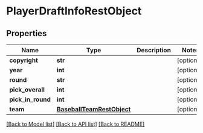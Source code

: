 # PlayerDraftInfoRestObject

## Properties
Name | Type | Description | Notes
------------ | ------------- | ------------- | -------------
**copyright** | **str** |  | [optional] 
**year** | **int** |  | [optional] 
**round** | **str** |  | [optional] 
**pick_overall** | **int** |  | [optional] 
**pick_in_round** | **int** |  | [optional] 
**team** | [**BaseballTeamRestObject**](BaseballTeamRestObject.md) |  | [optional] 

[[Back to Model list]](../README.md#documentation-for-models) [[Back to API list]](../README.md#documentation-for-api-endpoints) [[Back to README]](../README.md)

